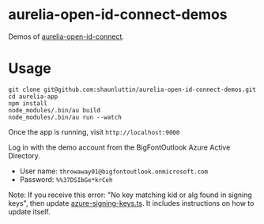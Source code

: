 # aurelia-open-id-connect-demos

Demos of [aurelia-open-id-connect](https://github.com/shaunluttin/aurelia-open-id-connect-demos).

# Usage

    git clone git@github.com:shaunluttin/aurelia-open-id-connect-demos.git
    cd aurelia-app
    npm install
    node_modules/.bin/au build
    node_modules/.bin/au run --watch

Once the app is running, visit `http://localhost:9000`

Log in with the demo account from the BigFontOutlook Azure Active Directory.

* User name: `throwaway01@bigfontoutlook.onmicrosoft.com`
* Password: `%%37DSIbGe*krCeh`

Note: If you receive this error: "No key matching kid or alg found in signing keys", then update [azure-signing-keys.ts](aurelia-app/src/azure-signing-keys.ts). It includes instructions on how to update itself.
